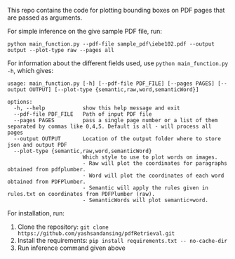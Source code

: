 This repo contains the code for plotting bounding boxes on PDF pages that are passed as arguments.


For simple inference on the give sample PDF file, run:
```
python main_function.py --pdf-file sample_pdf\iebe102.pdf --output output --plot-type raw --pages all
```

For information about the different fields used, use `python main_function.py -h`, which gives:

```
usage: main_function.py [-h] [--pdf-file PDF_FILE] [--pages PAGES] [--output OUTPUT] [--plot-type {semantic,raw,word,semanticWord}]

options:
  -h, --help            show this help message and exit
  --pdf-file PDF_FILE   Path of input PDF file
  --pages PAGES         pass a single page number or a list of them separated by commas like 0,4,5. Default is all - will process all pages
  --output OUTPUT       Location of the output folder where to store json and output PDF
  --plot-type {semantic,raw,word,semanticWord}
                        Which style to use to plot words on images. 
                        - Raw will plot the coordinates for paragraphs obtained from pdfplumber. 
                        - Word will plot the coordinates of each word obtained from PDFPlumber. 
                        - Semantic will apply the rules given in rules.txt on coordinates from PDFPlumber (raw). 
                        - SemanticWords will plot semantic+word.
```

For installation, run:
1. Clone the repository: ```git clone https://github.com/yashsandansing/pdfRetrieval.git```
2. Install the requirements: ```pip install requirements.txt -- no-cache-dir```
3. Run inference command given above